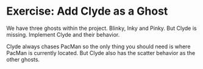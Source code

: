 # Exercise: Add Clyde as a Ghost

We have three ghosts within the project. Blinky, Inky and Pinky. But Clyde is missing. Implement Clyde and their
behavior.

Clyde always chases PacMan so the only thing you should need is where PacMan is currently located. But Clyde also has
the scatter behavior as the other ghosts.
